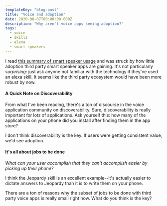 ```yaml
---
templateKey: "blog-post"
title: "Voice and adoption"
date: 2020-08-07T00:00:00.000Z
description: "Why aren't voice apps seeing adoption?"
tags:
  - voice
  - skills
  - alexa
  - smart speakers
---
```


I read [this summary of smart speaker usage](https://voicebot.ai/2020/05/03/streaming-music-questions-weather-timers-and-alarms-remain-smart-speaker-killer-apps-third-party-voice-app-usage-not-growing/) and was struck by how little adoption third party smart speaker apps are gaining. It's not particularly _surprising_: just ask anyone not familiar with the technology if they've used an alexa skill. It seems like the third party ecosystem would have been more robust by now.

#### A Quick Note on Discoverability

From what I've been reading, there's a ton of discourse in the voice application community on discoverability. Sure, discoverability is really important for lots of applications. Ask yourself this: how many of the applications on your phone did you install after finding them in the app store?

I don't think discoverability is the key. If users were getting consistent value, we'd see adoption.

#### It's all about jobs to be done

_What can your user accomplish that they can't accomplish easier by picking up their phone?_

I think the Jeopardy skill is an excellent example--it's actually easier to dictate answers to Jeopardy than it is to write them on your phone.

There are a ton of reasons why the subset of jobs to be done with third party voice apps is really small right now. What do you think is the key?
